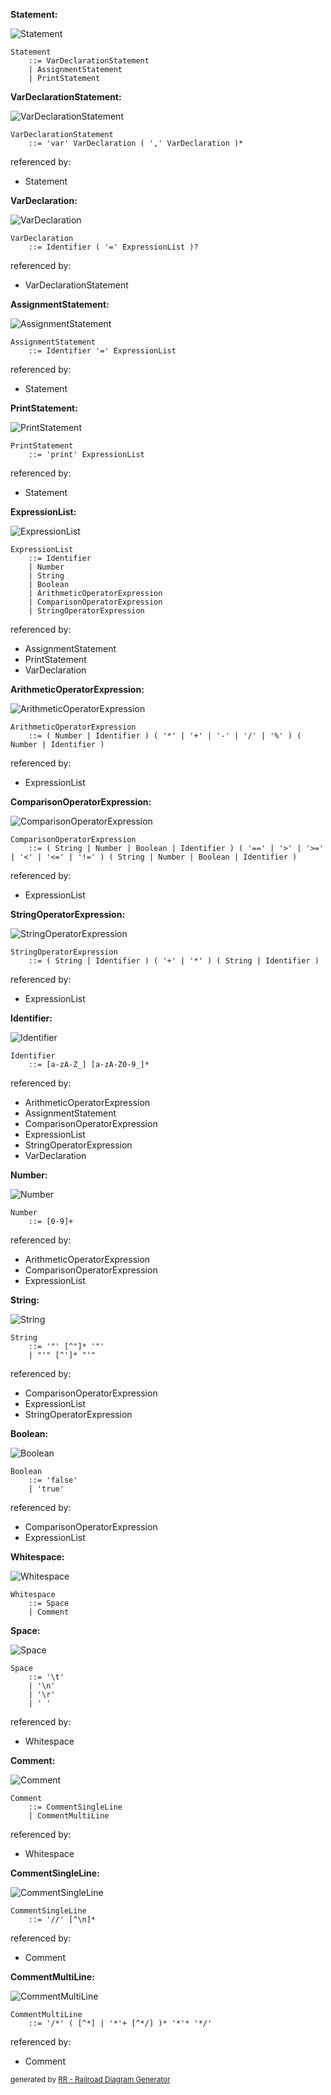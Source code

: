 **Statement:**

![Statement](diagram/Statement.svg)

```
Statement
    ::= VarDeclarationStatement
    | AssignmentStatement
    | PrintStatement
```

**VarDeclarationStatement:**

![VarDeclarationStatement](diagram/VarDeclarationStatement.svg)

```
VarDeclarationStatement
    ::= 'var' VarDeclaration ( ',' VarDeclaration )*
```

referenced by:

* Statement

**VarDeclaration:**

![VarDeclaration](diagram/VarDeclaration.svg)

```
VarDeclaration
    ::= Identifier ( '=' ExpressionList )?
```

referenced by:

* VarDeclarationStatement

**AssignmentStatement:**

![AssignmentStatement](diagram/AssignmentStatement.svg)

```
AssignmentStatement
    ::= Identifier '=' ExpressionList
```

referenced by:

* Statement

**PrintStatement:**

![PrintStatement](diagram/PrintStatement.svg)

```
PrintStatement
    ::= 'print' ExpressionList
```

referenced by:

* Statement

**ExpressionList:**

![ExpressionList](diagram/ExpressionList.svg)

```
ExpressionList
    ::= Identifier
    | Number
    | String
    | Boolean
    | ArithmeticOperatorExpression
    | ComparisonOperatorExpression
    | StringOperatorExpression
```

referenced by:

* AssignmentStatement
* PrintStatement
* VarDeclaration

**ArithmeticOperatorExpression:**

![ArithmeticOperatorExpression](diagram/ArithmeticOperatorExpression.svg)

```
ArithmeticOperatorExpression
    ::= ( Number | Identifier ) ( '*' | '+' | '-' | '/' | '%' ) ( Number | Identifier )
```

referenced by:

* ExpressionList

**ComparisonOperatorExpression:**

![ComparisonOperatorExpression](diagram/ComparisonOperatorExpression.svg)

```
ComparisonOperatorExpression
    ::= ( String | Number | Boolean | Identifier ) ( '==' | '>' | '>=' | '<' | '<=' | '!=' ) ( String | Number | Boolean | Identifier )
```

referenced by:

* ExpressionList

**StringOperatorExpression:**

![StringOperatorExpression](diagram/StringOperatorExpression.svg)

```
StringOperatorExpression
    ::= ( String | Identifier ) ( '+' | '*' ) ( String | Identifier )
```

referenced by:

* ExpressionList

**Identifier:**

![Identifier](diagram/Identifier.svg)

```
Identifier
    ::= [a-zA-Z_] [a-zA-Z0-9_]*
```

referenced by:

* ArithmeticOperatorExpression
* AssignmentStatement
* ComparisonOperatorExpression
* ExpressionList
* StringOperatorExpression
* VarDeclaration

**Number:**

![Number](diagram/Number.svg)

```
Number
    ::= [0-9]+
```

referenced by:

* ArithmeticOperatorExpression
* ComparisonOperatorExpression
* ExpressionList

**String:**

![String](diagram/String.svg)

```
String
    ::= '"' [^"]* '"'
    | "'" [^']* "'"
```

referenced by:

* ComparisonOperatorExpression
* ExpressionList
* StringOperatorExpression

**Boolean:**

![Boolean](diagram/Boolean.svg)

```
Boolean
    ::= 'false'
    | 'true'
```

referenced by:

* ComparisonOperatorExpression
* ExpressionList

**Whitespace:**

![Whitespace](diagram/Whitespace.svg)

```
Whitespace
    ::= Space
    | Comment
```

**Space:**

![Space](diagram/Space.svg)

```
Space
    ::= '\t'
    | '\n'
    | '\r'
    | ' '
```

referenced by:

* Whitespace

**Comment:**

![Comment](diagram/Comment.svg)

```
Comment
    ::= CommentSingleLine
    | CommentMultiLine
```

referenced by:

* Whitespace

**CommentSingleLine:**

![CommentSingleLine](diagram/CommentSingleLine.svg)

```
CommentSingleLine
    ::= '//' [^\n]*
```

referenced by:

* Comment

**CommentMultiLine:**

![CommentMultiLine](diagram/CommentMultiLine.svg)

```
CommentMultiLine
    ::= '/*' ( [^*] | '*'+ [^*/] )* '*'* '*/'
```

referenced by:

* Comment

<sup>generated by [RR - Railroad Diagram Generator][RR]</sup>

[RR]: https://rr.red-dove.com/ui
